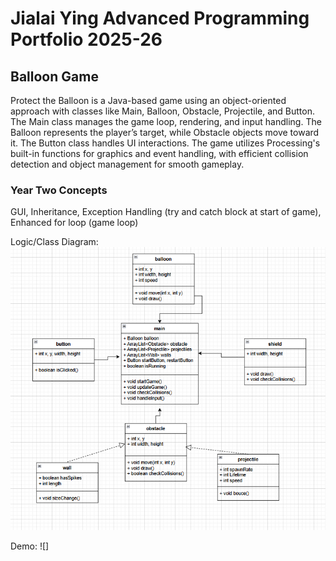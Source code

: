 # Jialai Ying Advanced Programming Portfolio 2025-26
## Balloon Game
Protect the Balloon is a Java-based game using an object-oriented approach with classes like Main, Balloon, Obstacle, Projectile, and Button. The Main class manages the game loop, rendering, and input handling. The Balloon represents the player’s target, while Obstacle objects move toward it. The Button class handles UI interactions. The game utilizes Processing's built-in functions for graphics and event handling, with efficient collision detection and object management for smooth gameplay.
### Year Two Concepts
GUI, Inheritance, Exception Handling (try and catch block at start of game), Enhanced for loop (game loop)

Logic/Class Diagram:
![](https://github.com/JialaiY/advanceprogrammingportfolio/blob/main/images/better%20calss%20diagram.png?raw=true)

Demo:
![]
